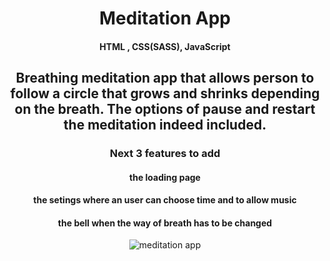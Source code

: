 <h1 align="center">Meditation App</h1>

<h4 align="center">HTML , CSS(SASS), JavaScript</h4>

<h2 align="center">Breathing meditation app that allows person to follow a circle that grows and shrinks depending on the breath. The options of pause and restart the meditation indeed included.</h2>

<h3 align="center">Next 3 features to add</h3>
<h4 align="center">the loading page</h4>
<h4 align="center">the setings where an user can choose time and to allow music</h4>
<h4 align="center">the bell when the way of breath has to be changed</h4>



<div align="center">
<img align="center" src="https://user-images.githubusercontent.com/75121895/123848420-9c99e400-d90f-11eb-9a35-6e27bacaef82.png" alt="meditation app">
</div>
